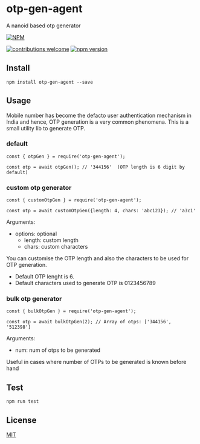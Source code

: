 # otp-gen-agent
A nanoid based otp generator

[![NPM][npm-img]][npm-url]


[![contributions welcome][contribution-img]][contribution-url]
[![npm version][npm-version-img]][npm-version-url]


## Install
`npm install otp-gen-agent --save`

## Usage

Mobile number has become the defacto user authentication mechanism in India and hence, OTP generation is a very common phenomena.
This is a small utility lib to generate OTP. 
### default
```
const { otpGen } = require('otp-gen-agent');

const otp = await otpGen(); // '344156'  (OTP length is 6 digit by default)

```

### custom otp generator

```
const { customOtpGen } = require('otp-gen-agent');

const otp = await customOtpGen({length: 4, chars: 'abc123}); // 'a3c1'

```

Arguments: 
  - options: optional
    - length: custom length
    - chars: custom characters

You can customise the OTP length and also the characters to be used for OTP generation.
  - Default OTP lenght is 6.
  - Default characters used to generate OTP is 0123456789
### bulk otp generator

```
const { bulkOtpGen } = require('otp-gen-agent');

const otp = await bulkOtpGen(2); // Array of otps: ['344156', '512398']

```

Arguments: 
  - num: num of otps to be generated

Useful in cases where number of OTPs to be generated is known before hand
## Test

`npm run test`

## License
[MIT][license-url]



[license-url]: LICENSE
[npm-img]: https://nodei.co/npm/otp-gen-agent.png?downloads=true&downloadRank=true&stars=true
[npm-url]: https://www.npmjs.com/package/otp-gen-agent
[npm-version-img]: https://badge.fury.io/js/otp-gen-agent.svg
[npm-version-url]: http://badge.fury.io/js/otp-gen-agent
[contribution-img]: https://img.shields.io/badge/contributions-welcome-brightgreen.svg?style=flat
[contribution-url]: https://github.com/dwyl/esta/issues
